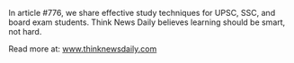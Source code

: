 In article #776, we share effective study techniques for UPSC, SSC, and board exam students. Think News Daily believes learning should be smart, not hard.

Read more at: www.thinknewsdaily.com